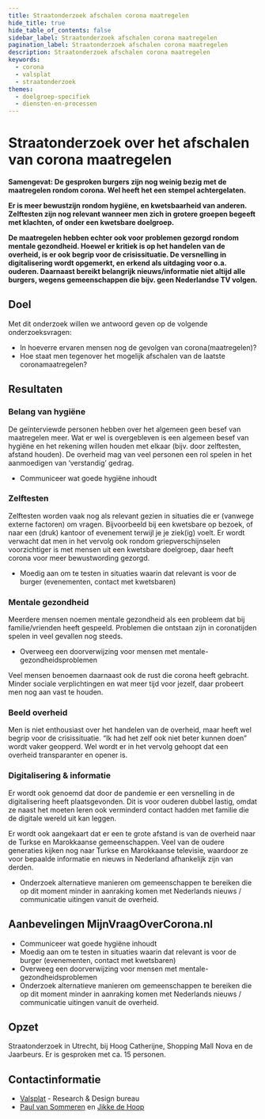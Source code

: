 ```yaml
---
title: Straatonderzoek afschalen corona maatregelen
hide_title: true
hide_table_of_contents: false
sidebar_label: Straatonderzoek afschalen corona maatregelen
pagination_label: Straatonderzoek afschalen corona maatregelen
description: Straatonderzoek afschalen corona maatregelen
keywords:
  - corona
  - valsplat
  - straatonderzoek
themes:
  - doelgroep-specifiek
  - diensten-en-processen
---
```


<!-- @license CC0-1.0 -->

# Straatonderzoek over het afschalen van corona maatregelen

**Samengevat: De gesproken burgers zijn nog weinig bezig met de maatregelen rondom corona. Wel heeft het een stempel achtergelaten.**

**Er is meer bewustzijn rondom hygiëne, en kwetsbaarheid van anderen. Zelftesten zijn nog relevant wanneer men zich in grotere groepen begeeft met klachten, of onder een kwetsbare doelgroep.**

**De maatregelen hebben echter ook voor problemen gezorgd rondom mentale gezondheid. Hoewel er kritiek is op het handelen van de overheid, is er ook begrip voor de crisissituatie. De versnelling in digitalisering wordt opgemerkt, en erkend als uitdaging voor o.a. ouderen. Daarnaast bereikt belangrijk nieuws/informatie niet altijd alle burgers, wegens gemeenschappen die bijv. geen Nederlandse TV volgen.**

## Doel

Met dit onderzoek willen we antwoord geven op de volgende onderzoeksvragen:

- In hoeverre ervaren mensen nog de gevolgen van corona(maatregelen)?
- Hoe staat men tegenover het mogelijk afschalen van de laatste coronamaatregelen?

## Resultaten

### Belang van hygiëne

De geïnterviewde personen hebben over het algemeen geen besef van maatregelen meer. Wat er wel is overgebleven is een algemeen besef van hygiëne en het rekening willen houden met elkaar (bijv. door zelftesten, afstand houden). De overheid mag van veel personen een rol spelen in het aanmoedigen van ‘verstandig’ gedrag.

- Communiceer wat goede hygiëne inhoudt

### Zelftesten

Zelftesten worden vaak nog als relevant gezien in situaties die er (vanwege externe factoren) om vragen. Bijvoorbeeld bij een kwetsbare op bezoek, of naar een (druk) kantoor of evenement terwijl je je ziek(ig) voelt. Er wordt verwacht dat men in het vervolg ook rondom griepverschijnselen voorzichtiger is met mensen uit een kwetsbare doelgroep, daar heeft corona voor meer bewustwording gezorgd.

- Moedig aan om te testen in situaties waarin dat relevant is voor de burger (evenementen, contact met kwetsbaren)

### Mentale gezondheid

Meerdere mensen noemen mentale gezondheid als een probleem dat bij familie/vrienden heeft gespeeld. Problemen die ontstaan zijn in coronatijden spelen in veel gevallen nog steeds.

- Overweeg een doorverwijzing voor mensen met mentale-gezondheidsproblemen

Veel mensen benoemen daarnaast ook de rust die corona heeft gebracht. Minder sociale verplichtingen en wat meer tijd voor jezelf, daar probeert men nog aan vast te houden.

### Beeld overheid

Men is niet enthousiast over het handelen van de overheid, maar heeft wel begrip voor de crisissituatie. “Ik had het zelf ook niet beter kunnen doen” wordt vaker geopperd. Wel wordt er in het vervolg gehoopt dat een overheid transparanter en opener is.

### Digitalisering & informatie

Er wordt ook genoemd dat door de pandemie er een versnelling in de digitalisering heeft plaatsgevonden. Dit is voor ouderen dubbel lastig, omdat ze naast het moeten leren ook verminderd contact hadden met familie die de digitale wereld uit kan leggen.

Er wordt ook aangekaart dat er een te grote afstand is van de overheid naar de Turkse en Marokkaanse gemeenschappen. Veel van de oudere generaties kijken nog naar Turkse en Marokkaanse televisie, waardoor ze voor bepaalde informatie en nieuws in Nederland afhankelijk zijn van derden.

- Onderzoek alternatieve manieren om gemeenschappen te bereiken die op dit moment minder in aanraking komen met Nederlands nieuws / communicatie uitingen vanuit de overheid.

## Aanbevelingen MijnVraagOverCorona.nl

- Communiceer wat goede hygiëne inhoudt
- Moedig aan om te testen in situaties waarin dat relevant is voor de burger (evenementen, contact met kwetsbaren)
- Overweeg een doorverwijzing voor mensen met mentale-gezondheidsproblemen
- Onderzoek alternatieve manieren om gemeenschappen te bereiken die op dit moment minder in aanraking komen met Nederlands nieuws / communicatie uitingen vanuit de overheid.

## Opzet

Straatonderzoek in Utrecht, bij Hoog Catherijne, Shopping Mall Nova en de Jaarbeurs. Er is gesproken met ca. 15 personen.

## Contactinformatie

- [Valsplat](https://www.valsplat.nl) - Research & Design bureau
- [Paul van Sommeren](mailto:paul@valsplat.nl) en [Jikke de Hoop](mailto:jikke@valsplat.nl)
